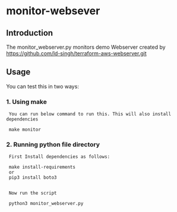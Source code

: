 # monitor-websever
## Introduction

The monitor_webserver.py monitors demo Webserver created by https://github.com/ld-singh/terraform-aws-webserver.git

## Usage

You can test this in two ways:
### 1. Using make
     You can run below command to run this. This will also install dependencies
     
     make monitor
### 2. Running python file directory

     First Install dependencies as follows:
     
     make install-requirements
     or
     pip3 install boto3
     
     
     Now run the script
     
     python3 monitor_webserver.py
   
